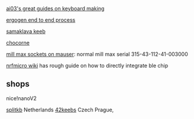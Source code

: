 [ai03's great guides on keyboard making](https://wiki.ai03.com/shelves/for-designers)

[ergogen end to end process](https://www.youtube.com/watch?v=M_VuXVErD6E)

[samaklava keeb](https://github.com/soundmonster/samoklava)

[chocorne](https://github.com/davidphilipbarr/Choc-Spaced-Corne/tree/main/chocorne-switch)

[mill max sockets on mauser](https://eu.mouser.com/ProductDetail/Mill-Max/315-43-112-41-003000?qs=s8Nb1z4Wn%2FRfWrVqQ0TOuQ%3D%3D): normal mill max serial 315-43-112-41-003000 

[nrfmicro wiki](https://github.com/joric/nrfmicro/wiki) has rough guide on how to directly integrate ble chip

## shops

nice!nanoV2

[splitkb](https://splitkb.com/products/nice-nano) Netherlands
[42keebs](https://42keebs.eu/shop/parts/controllers/nice-nano-v2-wireless-controller/) Czech Prague,
